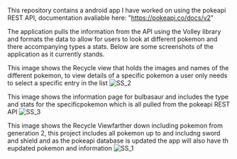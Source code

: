 This repository contains a android app I have worked on using the pokeapi REST API, documentation avaliable here: "https://pokeapi.co/docs/v2"

The application pulls the information from the API using the Volley library and formats the data to allow for users to look at different pokemon and there accompanying
types a stats. Below are some screenshots of the application as it currently stands.

This image shows the Recycle view that holds the images and names of the different pokemon, to view details of a specific pokemon a user only needs to select a specific entry in the list
![SS_2](https://user-images.githubusercontent.com/64454503/162631559-3c930e8e-4dae-43a4-b90a-7f177c35486c.png)

This image shows the information page for bulbasaur and includes the type and stats for the specificpokemon which is all pulled from the pokeapi REST API
![SS_3](https://user-images.githubusercontent.com/64454503/162631561-59c03720-9cee-42d4-a6ca-85282b4cd2d7.png)

This image shows the Recycle Viewfarther down including pokemon from generation 2, this project includes all pokemon up to and includng sword and shield and as the pokeapi database is updated the app will also have th eupdated pokemon and information
![SS_1](https://user-images.githubusercontent.com/64454503/162631563-42241c39-3a0a-401f-a08b-b3585f602933.png)
